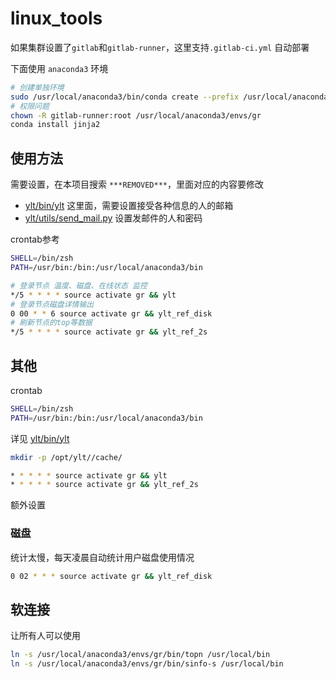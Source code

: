 # linux_tools

如果集群设置了`gitlab`和`gitlab-runner`，这里支持`.gitlab-ci.yml` 自动部署

下面使用 `anaconda3` 环境

```bash
# 创建单独环境
sudo /usr/local/anaconda3/bin/conda create --prefix /usr/local/anaconda3/envs/gr python=3.11
# 权限问题
chown -R gitlab-runner:root /usr/local/anaconda3/envs/gr
conda install jinja2
```

## 使用方法

需要设置，在本项目搜索 `***REMOVED***`，里面对应的内容要修改

- [ylt/bin/ylt](ylt/bin/ylt) 这里面，需要设置接受各种信息的人的邮箱
- [ylt/utils/send_mail.py](ylt/utils/send_mail.py) 设置发邮件的人和密码


crontab参考

```bash
SHELL=/bin/zsh
PATH=/usr/bin:/bin:/usr/local/anaconda3/bin

# 登录节点 温度、磁盘、在线状态 监控
*/5 * * * * source activate gr && ylt
# 登录节点磁盘详情输出
0 00 * * 6 source activate gr && ylt_ref_disk
# 刷新节点的top等数据
*/5 * * * * source activate gr && ylt_ref_2s

```

## 其他

crontab

```bash
SHELL=/bin/zsh
PATH=/usr/bin:/bin:/usr/local/anaconda3/bin
```


详见 [ylt/bin/ylt](ylt/bin/ylt)

```bash
mkdir -p /opt/ylt//cache/
```

```bash
* * * * * source activate gr && ylt
* * * * * source activate gr && ylt_ref_2s
```

额外设置

### 磁盘

统计太慢，每天凌晨自动统计用户磁盘使用情况

```bash
0 02 * * * source activate gr && ylt_ref_disk
```

## 软连接

让所有人可以使用

```bash
ln -s /usr/local/anaconda3/envs/gr/bin/topn /usr/local/bin
ln -s /usr/local/anaconda3/envs/gr/bin/sinfo-s /usr/local/bin
```